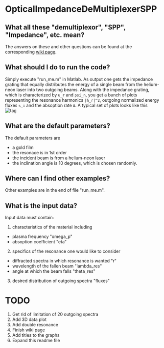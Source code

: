 # OpticalImpedanceDeMultiplexerSPP

## What all these "demultiplexor", "SPP", "Impedance", etc. mean?

The answers on these and other questions can be found at the corresponding [wiki page](https://github.com/g3n1uss/OpticalImpedanceDeMultiplexerSPP/wiki).

## What should I do to run the code?

Simply execute "run_me.m" in Matlab. As output one gets the impedance grating 
that equally distributes the energy of a single beam from the helium-neon 
laser into two outgoing beams. Along with the impedance grating, which is 
characterized by `u_r` and `psi_n`, you get a bunch of plots representing the 
resonance harmonics `|h_r|^2`, outgoing normalized energy fluxes `s_i` and the 
absoption rate `A`. A typical set of plots looks like this
![tag](https://github.com/g3n1uss/OpticalImpedanceDeMultiplexerSPP/blob/master/pictures/Example4r1.png "A typical output of the program")

## What are the default parameters?

The default parameters are
- a gold film
- the resonace is in 1st order
- the incident beam is from a helium-neon laser
- the inclination angle is 10 degrees, which is chosen randomly.

## Where can I find other examples?

Other examples are in the end of file "run_me.m".

## What is the input data?

Input data must contain:

1. characteristics of the material including
  - plasma frequency "omega_p"
  - absoption coefficient "eta"
  
2. specifics of the resonance one would like to consider
  - diffracted spectra in which resonance is wanted "r"
  - wavelength of the fallen beam "lambda_res"
  - angle at which the beam falls "theta_res"
  
3. desired distribution of outgoing spectra "fluxes"

# TODO
1. Get rid of limitation of 20 outgoing spectra
2. Add 3D data plot
3. Add double resonance
4. Finish wiki page
5. Add titles to the graphs
6. Expand this readme file
